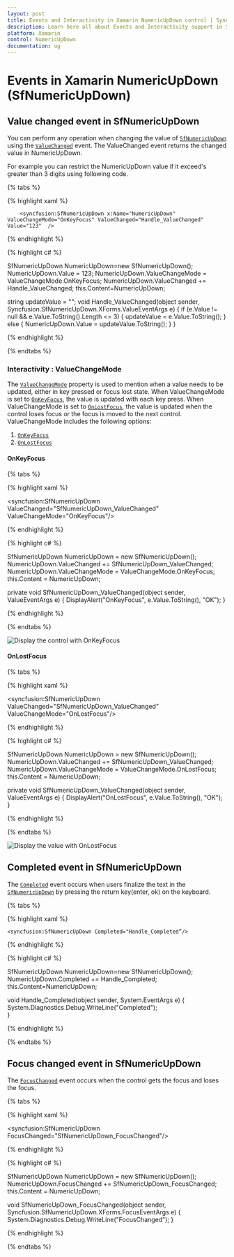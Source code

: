 ```yaml
---
layout: post
title: Events and Interactivity in Xamarin NumericUpDown control | Syncfusion<sup>®</sup>
description: Learn here all about Events and Interactivity support in Syncfusion<sup>®</sup> Xamarin NumericUpDown (SfNumericUpDown) control and more.
platform: Xamarin
control: NumericUpDown
documentation: ug
---
```

# Events in Xamarin NumericUpDown (SfNumericUpDown)

## Value changed event in SfNumericUpDown
 
You can perform any operation when changing the value of [`SfNumericUpDown`](https://help.syncfusion.com/cr/xamarin/Syncfusion.SfNumericUpDown.XForms.SfNumericUpDown.html) using the [`ValueChanged`](https://help.syncfusion.com/cr/xamarin/Syncfusion.SfNumericUpDown.XForms.SfNumericUpDown.html#Syncfusion_SfNumericUpDown_XForms_SfNumericUpDown_ValueChanged) event. The ValueChanged event returns the changed value in NumericUpDown.

For example you can restrict the NumericUpDown value if it exceed's greater than 3 digits using following code.

{% tabs %}

{% highlight xaml %}

        <syncfusion:SfNumericUpDown x:Name="NumericUpDown" ValueChangeMode="OnKeyFocus" ValueChanged="Handle_ValueChanged" Value="123"  />
    
{% endhighlight %}

{% highlight c# %}

SfNumericUpDown NumericUpDown=new SfNumericUpDown();
NumericUpDown.Value = 123;
NumericUpDown.ValueChangeMode = ValueChangeMode.OnKeyFocus;
NumericUpDown.ValueChanged += Handle_ValueChanged;
this.Content=NumericUpDown;

string updateValue = "";
void Handle_ValueChanged(object sender, Syncfusion.SfNumericUpDown.XForms.ValueEventArgs e)
{
    if (e.Value != null && e.Value.ToString().Length <= 3)
    {
        updateValue = e.Value.ToString();
    }
    else
    {
       NumericUpDown.Value = updateValue.ToString();
    }
}

{% endhighlight %}

{% endtabs %}

### Interactivity : ValueChangeMode

The [`ValueChangeMode`](https://help.syncfusion.com/cr/xamarin/Syncfusion.SfNumericUpDown.XForms.SfNumericUpDown.html#Syncfusion_SfNumericUpDown_XForms_SfNumericUpDown_ValueChangeMode) property is used to mention when a value needs to be updated, either in key pressed or focus lost state. When ValueChangeMode is set to [`OnKeyFocus`](https://help.syncfusion.com/cr/xamarin/Syncfusion.SfNumericUpDown.XForms.ValueChangeMode.html#Syncfusion_SfNumericUpDown_XForms_ValueChangeMode_OnKeyFocus), the value is updated with each key press. When ValueChangeMode is set to [`OnLostFocus`](https://help.syncfusion.com/cr/xamarin/Syncfusion.SfNumericUpDown.XForms.ValueChangeMode.html#Syncfusion_SfNumericUpDown_XForms_ValueChangeMode_OnLostFocus), the value is updated when the control loses focus or the focus is moved to the next control. ValueChangeMode includes the following options:

1. [`OnKeyFocus`](https://help.syncfusion.com/cr/xamarin/Syncfusion.SfNumericUpDown.XForms.ValueChangeMode.html#Syncfusion_SfNumericUpDown_XForms_ValueChangeMode_OnKeyFocus)
2. [`OnLostFocus`](https://help.syncfusion.com/cr/xamarin/Syncfusion.SfNumericUpDown.XForms.ValueChangeMode.html#Syncfusion_SfNumericUpDown_XForms_ValueChangeMode_OnLostFocus)

#### OnKeyFocus

{% tabs %}

{% highlight xaml %}

  <syncfusion:SfNumericUpDown ValueChanged="SfNumericUpDown_ValueChanged" ValueChangeMode="OnKeyFocus"/>
	
{% endhighlight %}

{% highlight c# %}

SfNumericUpDown NumericUpDown = new SfNumericUpDown();
NumericUpDown.ValueChanged += SfNumericUpDown_ValueChanged;
NumericUpDown.ValueChangeMode = ValueChangeMode.OnKeyFocus;
this.Content = NumericUpDown;

private void SfNumericUpDown_ValueChanged(object sender, ValueEventArgs e)
{
    DisplayAlert("OnKeyFocus", e.Value.ToString(), "OK");
}

{% endhighlight %}

{% endtabs %}

![Display the control with OnKeyFocus](images/onkeyfocus.png)

#### OnLostFocus

{% tabs %}

{% highlight xaml %}

  <syncfusion:SfNumericUpDown ValueChanged="SfNumericUpDown_ValueChanged" ValueChangeMode="OnLostFocus"/>
	
{% endhighlight %}

{% highlight c# %}

SfNumericUpDown NumericUpDown = new SfNumericUpDown();
NumericUpDown.ValueChanged += SfNumericUpDown_ValueChanged;
NumericUpDown.ValueChangeMode = ValueChangeMode.OnLostFocus;
this.Content = NumericUpDown;

private void SfNumericUpDown_ValueChanged(object sender, ValueEventArgs e)
{
    DisplayAlert("OnLostFocus", e.Value.ToString(), "OK");
}

{% endhighlight %}

{% endtabs %}

![Display the value with OnLostFocus](images/onlostfocus.png)

## Completed event in SfNumericUpDown
 
The [`Completed`](https://help.syncfusion.com/cr/xamarin/Syncfusion.SfNumericUpDown.XForms.SfNumericUpDown.html#Syncfusion_SfNumericUpDown_XForms_SfNumericUpDown_Completed) event occurs when users finalize the text in the [`SfNumericUpDown`](https://help.syncfusion.com/cr/xamarin/Syncfusion.SfNumericUpDown.XForms.SfNumericUpDown.html) by pressing the return key(enter, ok) on the keyboard.

{% tabs %}

{% highlight xaml %}

    <syncfusion:SfNumericUpDown Completed="Handle_Completed”/>
    
{% endhighlight %}

{% highlight c# %}

SfNumericUpDown NumericUpDown=new SfNumericUpDown();
NumericUpDown.Completed += Handle_Completed;
this.Content=NumericUpDown;

void Handle_Completed(object sender, System.EventArgs e)
{
  System.Diagnostics.Debug.WriteLine("Completed");     
}

{% endhighlight %}

{% endtabs %}

## Focus changed event in SfNumericUpDown 

The [`FocusChanged`](https://help.syncfusion.com/cr/xamarin/Syncfusion.SfNumericUpDown.XForms.SfNumericUpDown.html#Syncfusion_SfNumericUpDown_XForms_SfNumericUpDown_FocusChanged) event occurs when the control gets the focus and loses the focus.

{% tabs %}

{% highlight xaml %}

 <syncfusion:SfNumericUpDown FocusChanged="SfNumericUpDown_FocusChanged"/>
		
{% endhighlight %}

{% highlight c# %}

SfNumericUpDown NumericUpDown = new SfNumericUpDown();
NumericUpDown.FocusChanged += SfNumericUpDown_FocusChanged;
this.Content = NumericUpDown;

void SfNumericUpDown_FocusChanged(object sender, Syncfusion.SfNumericUpDown.XForms.FocusEventArgs e)
{
    System.Diagnostics.Debug.WriteLine("FocusChanged");
}

{% endhighlight %}

{% endtabs %}
